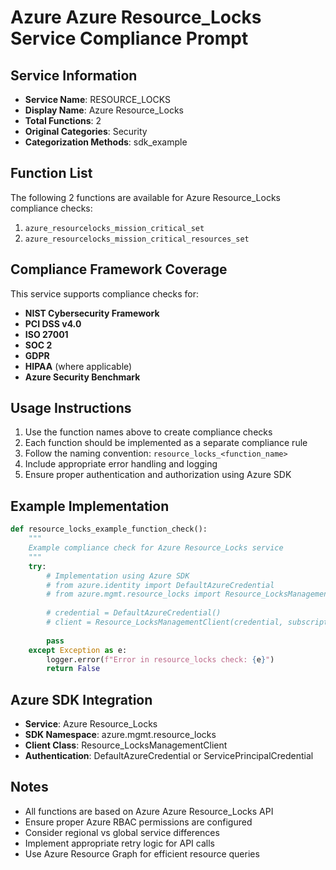 # Azure Azure Resource_Locks Service Compliance Prompt

## Service Information
- **Service Name**: RESOURCE_LOCKS
- **Display Name**: Azure Resource_Locks
- **Total Functions**: 2
- **Original Categories**: Security
- **Categorization Methods**: sdk_example

## Function List
The following 2 functions are available for Azure Resource_Locks compliance checks:

1. `azure_resourcelocks_mission_critical_set`
2. `azure_resourcelocks_mission_critical_resources_set`


## Compliance Framework Coverage
This service supports compliance checks for:
- **NIST Cybersecurity Framework**
- **PCI DSS v4.0**
- **ISO 27001**
- **SOC 2**
- **GDPR**
- **HIPAA** (where applicable)
- **Azure Security Benchmark**

## Usage Instructions
1. Use the function names above to create compliance checks
2. Each function should be implemented as a separate compliance rule
3. Follow the naming convention: `resource_locks_<function_name>`
4. Include appropriate error handling and logging
5. Ensure proper authentication and authorization using Azure SDK

## Example Implementation
```python
def resource_locks_example_function_check():
    """
    Example compliance check for Azure Resource_Locks service
    """
    try:
        # Implementation using Azure SDK
        # from azure.identity import DefaultAzureCredential
        # from azure.mgmt.resource_locks import Resource_LocksManagementClient
        
        # credential = DefaultAzureCredential()
        # client = Resource_LocksManagementClient(credential, subscription_id)
        
        pass
    except Exception as e:
        logger.error(f"Error in resource_locks check: {e}")
        return False
```

## Azure SDK Integration
- **Service**: Azure Resource_Locks
- **SDK Namespace**: azure.mgmt.resource_locks
- **Client Class**: Resource_LocksManagementClient
- **Authentication**: DefaultAzureCredential or ServicePrincipalCredential

## Notes
- All functions are based on Azure Azure Resource_Locks API
- Ensure proper Azure RBAC permissions are configured
- Consider regional vs global service differences
- Implement appropriate retry logic for API calls
- Use Azure Resource Graph for efficient resource queries

